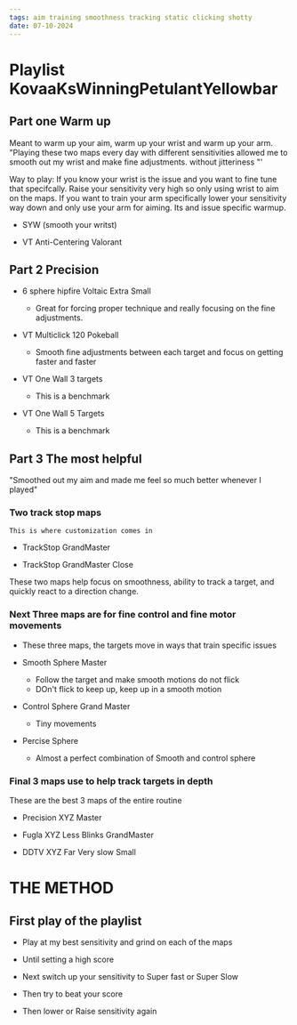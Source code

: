 ```yaml
---
tags: aim training smoothness tracking static clicking shotty
date: 07-10-2024
---
```


# Playlist KovaaKsWinningPetulantYellowbar

## Part one Warm up

Meant to warm up your aim, warm up your wrist and warm up your arm. "Playing these two maps every day with different sensitivities allowed me to smooth out my wrist and make fine adjustments. without jitteriness "'

Way to play: 
	If you know your wrist is the issue and you want to fine tune that specifcally.
	Raise your sensitivity very high so only using wrist to aim on the maps.
	 If you want to train your arm specifically lower your sensitivity way down and only use your arm for aiming. Its and issue specific warmup.

- SYW (smooth your writst)

- VT Anti-Centering Valorant

## Part 2 Precision



- 6 sphere hipfire Voltaic Extra Small
	- Great for forcing proper technique and really focusing on the fine adjustments.

- VT Multiclick 120 Pokeball
	- Smooth fine adjustments between each target and focus on getting faster and faster

- VT One Wall 3 targets
	- This is a benchmark

- VT One Wall 5 Targets
	- This is a benchmark

## Part 3 The most helpful

"Smoothed out my aim and made me feel so much better whenever I played"

### Two track stop maps
	This is where customization comes in
- TrackStop GrandMaster

- TrackStop GrandMaster Close

These two maps help focus on smoothness, ability to track a target, and quickly react to a direction change.

### Next Three maps are for fine control and fine motor movements
- These three maps, the targets move in ways that train specific issues

- Smooth Sphere Master
	- Follow the target and make smooth motions do not flick
	- DOn't flick to keep up, keep up in a  smooth motion

- Control Sphere Grand Master
	- Tiny movements 

- Percise Sphere
	-  Almost a perfect combination of Smooth and control sphere


### Final 3 maps use to help track targets in depth
These are the best 3 maps of the entire routine
- Precision XYZ Master

- Fugla XYZ Less Blinks GrandMaster

- DDTV XYZ Far Very slow Small


# THE METHOD

## First play of the playlist

- Play at my best sensitivity and grind on each of the maps
- Until setting a high score

- Next switch up your sensitivity to Super fast or Super Slow
- Then try to beat your score
- Then lower or Raise sensitivity again
